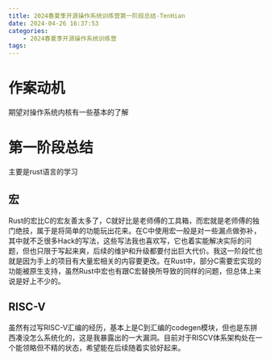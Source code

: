 ```yaml
---
title: 2024春夏季开源操作系统训练营第一阶段总结-TenHian
date: 2024-04-26 16:37:53
categories:
    - 2024春夏季开源操作系统训练营
tags:
---
```


# 作案动机

期望对操作系统内核有一些基本的了解

# 第一阶段总结

主要是rust语言的学习

## 宏

Rust的宏比C的宏友善太多了，C就好比是老师傅的工具箱，而宏就是老师傅的独门绝技，属于是将简单的功能玩出花来。在C中使用宏一般是对一些漏点做弥补，其中就不乏很多Hack的写法，这些写法我也喜欢写，它也着实能解决实际的问题，但也只限于写起来爽，后续的维护和升级都要付出巨大代价。我这一阶段忙也就是因为手上的项目有大量宏相关的内容要更改。在Rust中，部分C需要宏实现的功能被原生支持，虽然Rust中宏也有跟C宏替换所导致的同样的问题，但总体上来说是好上不少的。

## RISC-V

虽然有过写RISC-V汇编的经历，基本上是C到汇编的codegen模块，但也是东拼西凑没怎么系统化的，这是我暴露出的一大漏洞。目前对于RISCV体系架构处在一个能领略但不精的状态，希望能在后续随着实验好起来。

